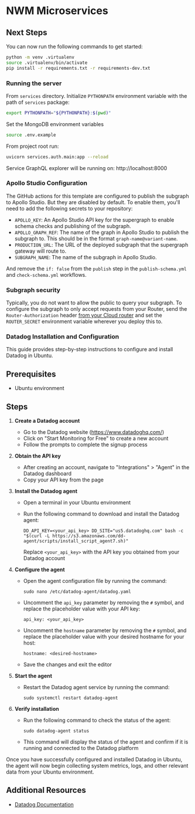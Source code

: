 # NWM Microservices 

## Next Steps

You can now run the following commands to get started:

```bash
python -m venv .virtualenv
source .virtualenv/bin/activate
pip install -r requirements.txt -r requirements-dev.txt
```

### Running the server

From `services` directory. 
Initialize `PYTHONPATH` environment variable with the path of `services` package:

```bash
export PYTHONPATH="${PYTHONPATH}:$(pwd)"
```

Set the MongoDB environment variables
```bash
source .env.example
```

From project root run:

```bash
uvicorn services.auth.main:app --reload
```

Service GraphQL explorer will be running on: http://localhost:8000

### Apollo Studio Configuration

The GitHub actions for this template are configured to publish the subgraph to Apollo Studio. But they are disabled by default. To enable them, you'll need to add the following secrets to your repository:

- `APOLLO_KEY`: An Apollo Studio API key for the supergraph to enable schema
  checks and publishing of the subgraph.
- `APOLLO_GRAPH_REF`: The name of the graph in Apollo Studio to publish the
  subgraph to. This should be in the format `graph-name@variant-name`.
- `PRODUCTION_URL`: The URL of the deployed subgraph that the supergraph gateway
  will route to.
- `SUBGRAPH_NAME`: The name of the subgraph in Apollo Studio.

And remove the `if: false` from the `publish` step in the `publish-schema.yml`
and `check-schema.yml` workflows.

### Subgraph security

Typically, you do not want to allow the public to query your subgraph. To configure the subgraph to only accept requests from your Router, send the `Router-Authorization` header [from your Cloud router](https://www.apollographql.com/docs/graphos/routing/cloud-configuration#managing-secrets) and set the `ROUTER_SECRET` environment variable wherever you deploy this to.

[apollo federation]: https://www.apollographql.com/docs/federation/
[strawberry graphql]: https://strawberry.rocks/
[rover]: https://www.apollographql.com/docs/rover/getting-started

### Datadog Installation and Configuration

This guide provides step-by-step instructions to configure and install Datadog in Ubuntu.

## Prerequisites

- Ubuntu environment

## Steps

1. **Create a Datadog account**

   - Go to the Datadog website (https://www.datadoghq.com/)
   - Click on "Start Monitoring for Free" to create a new account
   - Follow the prompts to complete the signup process

2. **Obtain the API key**

   - After creating an account, navigate to "Integrations" > "Agent" in the Datadog dashboard
   - Copy your API key from the page

3. **Install the Datadog agent**

   - Open a terminal in your Ubuntu environment
   - Run the following command to download and install the Datadog agent:

     ```
     DD_API_KEY=<your_api_key> DD_SITE="us5.datadoghq.com" bash -c "$(curl -L https://s3.amazonaws.com/dd-agent/scripts/install_script_agent7.sh)"
     ```

     Replace `<your_api_key>` with the API key you obtained from your Datadog account

4. **Configure the agent**

   - Open the agent configuration file by running the command:

     ```
     sudo nano /etc/datadog-agent/datadog.yaml
     ```

   - Uncomment the `api_key` parameter by removing the `#` symbol, and replace the placeholder value with your API key:

     ```
     api_key: <your_api_key>
     ```

   - Uncomment the `hostname` parameter by removing the `#` symbol, and replace the placeholder value with your desired hostname for your host:

     ```
     hostname: <desired-hostname>
     ```

   - Save the changes and exit the editor

5. **Start the agent**

   - Restart the Datadog agent service by running the command:

     ```
     sudo systemctl restart datadog-agent
     ```

6. **Verify installation**

   - Run the following command to check the status of the agent:

     ```
     sudo datadog-agent status
     ```

   - This command will display the status of the agent and confirm if it is running and connected to the Datadog platform

Once you have successfully configured and installed Datadog in Ubuntu, the agent will now begin collecting system metrics, logs, and other relevant data from your Ubuntu environment.

## Additional Resources

- [Datadog Documentation](https://docs.datadoghq.com/)